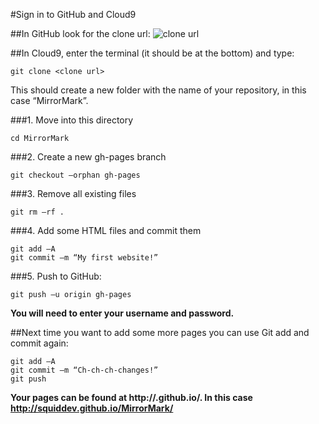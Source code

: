 #Sign in to GitHub and Cloud9

##In GitHub look for the clone url:
![clone url](http://imgur.com/cqbr7xf.png)

##In Cloud9, enter the terminal (it should be at the bottom) and type:
```
git clone <clone url>
```
This should create a new folder with the name of your repository, in this case “MirrorMark”. 

###1. Move into this directory
```
cd MirrorMark
```

###2. Create a new gh-pages branch

```
git checkout –orphan gh-pages
```

###3. Remove all existing files
```
git rm –rf .
```

###4. Add some HTML files and commit them
```
git add –A
git commit –m “My first website!”
```

###5. Push to GitHub:
```
git push –u origin gh-pages
```

**You will need to enter your username and password.**

##Next time you want to add some more pages you can use Git add and commit again:
```
git add –A
git commit –m “Ch-ch-ch-changes!”
git push
```

**Your pages can be found at http://<username>.github.io/<repository>. In this case http://squiddev.github.io/MirrorMark/**
